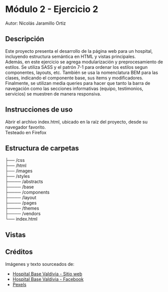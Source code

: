 # Módulo 2 - Ejercicio 2

Autor: Nicolás Jaramillo Ortiz

## Descripción

Este proyecto presenta el desarrollo de la página web para un hospital, incluyendo estructura semántica en HTML y vistas principales.
<br>
Además, en este ejercicio se agrega modularización y preprocesamiento de estilos. Se utiliza SASS y el patrón 7-1 para ordenar los estilos segun componentes, layouts, etc. También se usa la nomenclatura BEM para las clases, indicando el componente base, sus items y modificadores.
Finalmente, se utilizan media queries para hacer que tanto la barra de navegación como las secciones informativas (equipo, testimonios, servicios) se muestren de manera responsiva.

## Instrucciones de uso

Abrir el archivo index.html, ubicado en la raíz del proyecto, desde su navegador favorito.
<br>
Testeado en Firefox

## Estructura de carpetas

├── /css<br>
├── /html <br>
├── /images<br>
├── /styles<br>
├──── /abstracts<br>
├──── /base<br>
├──── /components<br>
├──── /layout<br>
├──── /pages<br>
├──── /themes<br>
├──── /vendors<br>
└── index.html

## Vistas


## Créditos

Imágenes y texto sourceados de:

- [Hospital Base Valdivia - Sitio web](https://www.hbvaldivia.cl/portal/)
- [Hospital Base Valdivia - Facebook](https://www.facebook.com/hbvaldiva/)
- [Pexels](https://www.pexels.com)